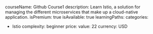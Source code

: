   courseName: Github Course1
  description: Learn Istio, a solution for managing the different microservices that make up a cloud-native application.
  isPremium: true
  isAvailable: true
  learningPaths:
  categories:
  - Istio
  complexity: beginner
  price:
    value: 22
    currency: USD
